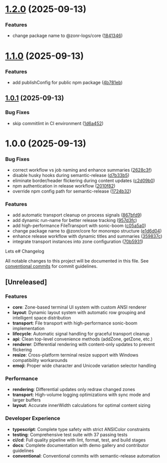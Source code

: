 # [1.2.0](https://github.com/itsJess1ca/Zonr/compare/v1.1.0...v1.2.0) (2025-09-13)


### Features

* change package name to @zonr-logs/core ([1841346](https://github.com/itsJess1ca/Zonr/commit/18413460d215fa00edd3b6c16ccedc97adcf4a6d))

# [1.1.0](https://github.com/itsJess1ca/Zonr/compare/v1.0.1...v1.1.0) (2025-09-13)


### Features

* add publishConfig for public npm package ([4b781eb](https://github.com/itsJess1ca/Zonr/commit/4b781eb5e5e4579e82101933bc00bce43c3a97cf))

## [1.0.1](https://github.com/itsJess1ca/Zonr/compare/v1.0.0...v1.0.1) (2025-09-13)


### Bug Fixes

* skip commitlint in CI environment ([1d6a452](https://github.com/itsJess1ca/Zonr/commit/1d6a45268aa46687f41b30367f3f248ba9ec7efa))

# 1.0.0 (2025-09-13)


### Bug Fixes

* correct workflow vs job naming and enhance summaries ([2628c3f](https://github.com/itsJess1ca/Zonr/commit/2628c3f159d9ca82b70a34d34613372b41a68e2a))
* disable husky hooks during semantic-release ([d7b33b5](https://github.com/itsJess1ca/Zonr/commit/d7b33b59b518c79bb1cc83a3152d2dedaa13d6dd))
* eliminate border/header flickering during content updates ([c2d09b0](https://github.com/itsJess1ca/Zonr/commit/c2d09b01097b787fc55454afcefe256363b402d4))
* npm authentication in release workflow ([2010f82](https://github.com/itsJess1ca/Zonr/commit/2010f82ddde1e5f0e1abf829cb7a11d349bd6841))
* override npm config path for semantic-release ([1724b32](https://github.com/itsJess1ca/Zonr/commit/1724b32ad64f05589af32801173929a99f62fe67))


### Features

* add automatic transport cleanup on process signals ([867bfd9](https://github.com/itsJess1ca/Zonr/commit/867bfd912ee37235518c42d45e027b49c6a7b9b7))
* add dynamic run-name for better release tracking ([957d3fc](https://github.com/itsJess1ca/Zonr/commit/957d3fc137a3cf4453c5a065b49eb834bcfeadef))
* add high-performance FileTransport with sonic-boom ([c05a5a0](https://github.com/itsJess1ca/Zonr/commit/c05a5a0ea61937afea044a78657672a75498a349))
* change package name to @zonr/core for monorepo structure ([e1d6d04](https://github.com/itsJess1ca/Zonr/commit/e1d6d049a4b148ae36513f5a1ef95520095f7415))
* enhance release workflow with dynamic titles and summaries ([359837c](https://github.com/itsJess1ca/Zonr/commit/359837cb288386854c6fb51304c7cffcb4813fc7))
* integrate transport instances into zone configuration ([70b5931](https://github.com/itsJess1ca/Zonr/commit/70b5931eeef3e075ad33d2e56e08a7a5d94bdfa0))

Lets e# Changelog

All notable changes to this project will be documented in this file. See [conventional commits](https://www.conventionalcommits.org/) for commit guidelines.

## [Unreleased]

### Features
- **core**: Zone-based terminal UI system with custom ANSI renderer
- **layout**: Dynamic layout system with automatic row grouping and intelligent space distribution
- **transport**: File transport with high-performance sonic-boom implementation
- **lifecycle**: Automatic signal handling for graceful transport cleanup
- **api**: Clean top-level convenience methods (addZone, getZone, etc.)
- **renderer**: Differential rendering with content-only updates to prevent flickering
- **resize**: Cross-platform terminal resize support with Windows compatibility workarounds
- **emoji**: Proper wide character and Unicode variation selector handling

### Performance
- **rendering**: Differential updates only redraw changed zones
- **transport**: High-volume logging optimizations with sync mode and larger buffers
- **layout**: Accurate innerWidth calculations for optimal content sizing

### Developer Experience
- **typescript**: Complete type safety with strict ANSIColor constraints
- **testing**: Comprehensive test suite with 37 passing tests
- **ci/cd**: Full quality pipeline with lint, format, test, and build stages
- **docs**: Complete documentation with demo gallery and contributor guidelines
- **conventional**: Conventional commits with semantic-release automation
